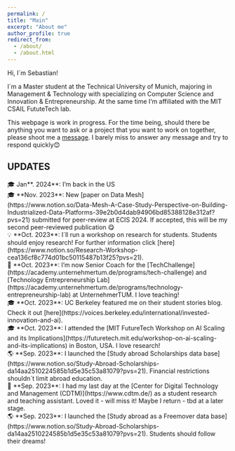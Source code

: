 ```yaml
---
permalink: /
title: "Main"
excerpt: "About me"
author_profile: true
redirect_from: 
  - /about/
  - /about.html
---
```


Hi, I´m Sebastian! 

I´m a Master student at the Technical University of Munich, majoring in Management & Technology with specializing on Computer Science and Innovation & Entrepreneurship. At the same time I‘m affiliated with the MIT CSAIL FututeTech lab. 

This webpage is work in progress. For the time being, should there be anything you want to ask or a project that you want to work on together, please shoot me a [message](mailto:sebastian.sartor97@gmail.com). I barely miss to answer any message and try to respond quickly😊

## UPDATES

<aside>
🎓 Jan**. 2024**: I’m back in the US

</aside>

<aside>
🎓 **Nov. 2023**: New [paper on Data Mesh](https://www.notion.so/Data-Mesh-A-Case-Study-Perspective-on-Building-Industrialized-Data-Platforms-39e2b0d4dab94906bd85388128e312af?pvs=21) submitted for peer-review at ECIS 2024. If accepted, this will be my second peer-reviewed publication 😋

</aside>

<aside>
💡 **Oct. 2023**: I´ll run a workshop on research for students. Students should enjoy research! For further information click [here](https://www.notion.so/Research-Workshop-cea136cf8c774d01bc50115487b13f25?pvs=21).

</aside>

<aside>
💼 **Oct. 2023**: I’m now Senior Coach for the [TechChallenge](https://academy.unternehmertum.de/programs/tech-challenge) and [Technology Entrepreneurship Lab](https://academy.unternehmertum.de/programs/technology-entrepreneurship-lab) at UnternehmerTUM. I love teaching!

</aside>

<aside>
🎓 **Oct. 2023**: UC Berkeley featured me on their student stories blog. Check it out [here](https://voices.berkeley.edu/international/invested-innovation-and-ai).

</aside>

<aside>
🎓 **Oct. 2023**: I attended the [MIT FutureTech Workshop on AI Scaling and its Implications](https://futuretech.mit.edu/workshop-on-ai-scaling-and-its-implications) in Boston, USA. I love research!

</aside>

<aside>
🌎 **Sep. 2023**: I launched the [Study abroad Scholarships data base](https://www.notion.so/Study-Abroad-Scholarships-da14aa2510224585b1d5e35c53a81079?pvs=21). Financial restrictions shouldn´t limit abroad education.

</aside>

<aside>
💼 **Sep. 2023**: I had my last day at the [Center for Digital Technology and Management (CDTM)](https://www.cdtm.de/) as a student research and teaching assistant. Loved it - will miss it! Maybe I return - tbd at a later stage.

</aside>

<aside>
🌎 **Sep. 2023**: I launched the [Study abroad as a Freemover data base](https://www.notion.so/Study-Abroad-Scholarships-da14aa2510224585b1d5e35c53a81079?pvs=21). Students should follow their dreams!

</aside>